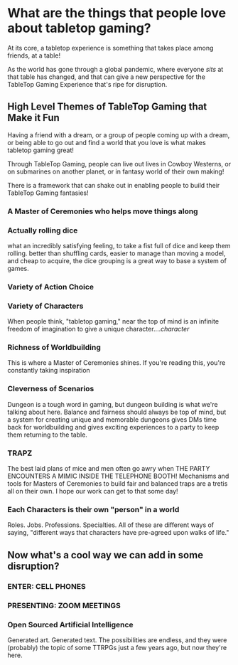 # What are the things that people love about tabletop gaming?

At its core, a tabletop experience is something that takes place among friends, at a table!

As the world has gone through a global pandemic, where everyone _sits_ at that table has changed, and that can give a new perspective for the TableTop Gaming Experience that's ripe for disruption.

## High Level Themes of TableTop Gaming that Make it Fun
Having a friend with a dream, or a group of people coming up with a dream, or being able to go out and find a world that you love is what makes tabletop gaming great!

Through TableTop Gaming, people can live out lives in Cowboy Westerns, or on submarines on another planet, or in fantasy world of their own making! 

There is a framework that can shake out in enabling people to build their TableTop Gaming fantasies!
### A Master of Ceremonies who helps move things along

### Actually rolling dice
what an incredibly satisfying feeling, to take a fist full of dice and keep them rolling. better than shuffling cards, easier to manage than moving a model, and cheap to acquire, the dice grouping is a great way to base a system of games.
### Variety of Action Choice

### Variety of Characters
When people think, "tabletop gaming," near the top of mind is an infinite freedom of imagination to give a unique character...._character_ 

### Richness of Worldbuilding
This is where a Master of Ceremonies shines. If you're reading this, you're constantly taking inspiration 

### Cleverness of Scenarios
Dungeon is a tough word in gaming, but dungeon building is what we're talking about here. Balance and fairness should always be top of mind, but a system for creating unique and memorable dungeons gives DMs time back for worldbuilding and gives exciting experiences to a party to keep them returning to the table.
### TRAPZ

The best laid plans of mice and men often go awry when THE PARTY ENCOUNTERS A MIMIC INSIDE THE TELEPHONE BOOTH!
Mechanisms and tools for Masters of Ceremonies to build fair and balanced traps are a tretis all on their own. I hope our work can get to that some day!

### Each Characters is their own "person" in a world 

Roles. Jobs. Professions. Specialties. 
All of these are different ways of saying, "different ways that characters have pre-agreed upon walks of life."



## Now what's a cool way we can add in some disruption?

### ENTER: CELL PHONES

### PRESENTING: ZOOM MEETINGS

### Open Sourced Artificial Intelligence 
Generated art. Generated text. The possibilities are endless, and they were (probably) the topic of some TTRPGs just a few years ago, but now they're here. 

